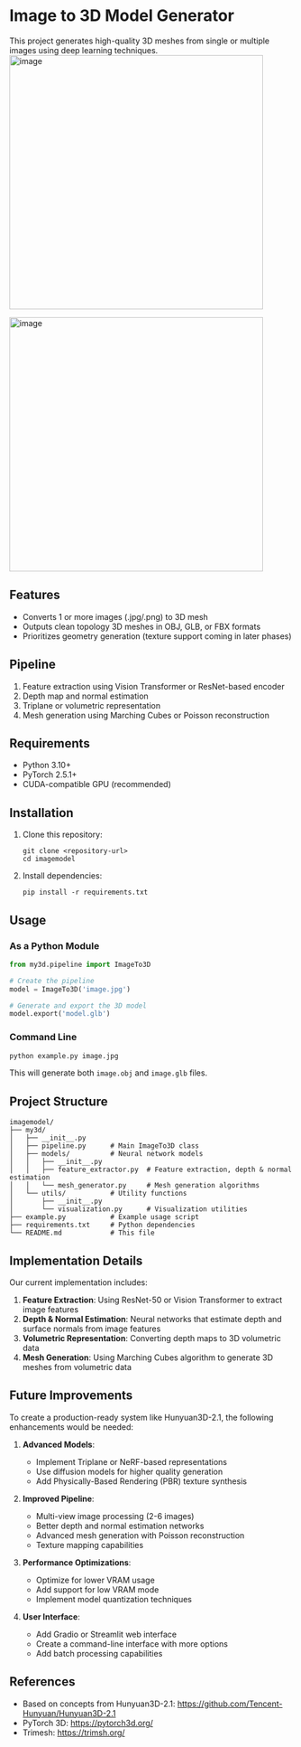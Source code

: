# Image to 3D Model Generator

This project generates high-quality 3D meshes from single or multiple images using deep learning techniques.
<img width="450" height="450" alt="image" src="https://github.com/user-attachments/assets/ca183d7d-214e-4372-a6eb-a571b8ee5876" />

<img width="450" height="450" alt="image" src="https://github.com/user-attachments/assets/9571139a-257a-4ae0-acb2-bd702bcbc2ac" />


## Features

- Converts 1 or more images (.jpg/.png) to 3D mesh
- Outputs clean topology 3D meshes in OBJ, GLB, or FBX formats
- Prioritizes geometry generation (texture support coming in later phases)

## Pipeline

1. Feature extraction using Vision Transformer or ResNet-based encoder
2. Depth map and normal estimation
3. Triplane or volumetric representation
4. Mesh generation using Marching Cubes or Poisson reconstruction

## Requirements

- Python 3.10+
- PyTorch 2.5.1+
- CUDA-compatible GPU (recommended)

## Installation

1. Clone this repository:
   ```
   git clone <repository-url>
   cd imagemodel
   ```

2. Install dependencies:
   ```
   pip install -r requirements.txt
   ```

## Usage

### As a Python Module

```python
from my3d.pipeline import ImageTo3D

# Create the pipeline
model = ImageTo3D('image.jpg')

# Generate and export the 3D model
model.export('model.glb')
```

### Command Line

```bash
python example.py image.jpg
```

This will generate both `image.obj` and `image.glb` files.

## Project Structure

```
imagemodel/
├── my3d/
│   ├── __init__.py
│   ├── pipeline.py      # Main ImageTo3D class
│   ├── models/          # Neural network models
│   │   ├── __init__.py
│   │   ├── feature_extractor.py  # Feature extraction, depth & normal estimation
│   │   └── mesh_generator.py     # Mesh generation algorithms
│   └── utils/           # Utility functions
│       ├── __init__.py
│       └── visualization.py      # Visualization utilities
├── example.py           # Example usage script
├── requirements.txt     # Python dependencies
└── README.md            # This file
```

## Implementation Details

Our current implementation includes:

1. **Feature Extraction**: Using ResNet-50 or Vision Transformer to extract image features
2. **Depth & Normal Estimation**: Neural networks that estimate depth and surface normals from image features
3. **Volumetric Representation**: Converting depth maps to 3D volumetric data
4. **Mesh Generation**: Using Marching Cubes algorithm to generate 3D meshes from volumetric data

## Future Improvements

To create a production-ready system like Hunyuan3D-2.1, the following enhancements would be needed:

1. **Advanced Models**: 
   - Implement Triplane or NeRF-based representations
   - Use diffusion models for higher quality generation
   - Add Physically-Based Rendering (PBR) texture synthesis

2. **Improved Pipeline**:
   - Multi-view image processing (2-6 images)
   - Better depth and normal estimation networks
   - Advanced mesh generation with Poisson reconstruction
   - Texture mapping capabilities

3. **Performance Optimizations**:
   - Optimize for lower VRAM usage
   - Add support for low VRAM mode
   - Implement model quantization techniques

4. **User Interface**:
   - Add Gradio or Streamlit web interface
   - Create a command-line interface with more options
   - Add batch processing capabilities

## References

- Based on concepts from Hunyuan3D-2.1: https://github.com/Tencent-Hunyuan/Hunyuan3D-2.1
- PyTorch 3D: https://pytorch3d.org/
- Trimesh: https://trimsh.org/
